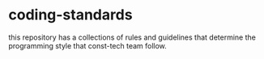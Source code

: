 # coding-standards
this repository has a collections of rules and guidelines that determine the programming style that const-tech team follow.
